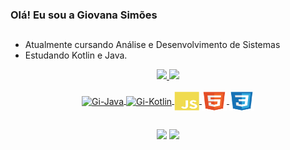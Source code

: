 ### Olá! Eu sou a Giovana Simões 

 ##
- Atualmente cursando Análise e Desenvolvimento de Sistemas
- Estudando Kotlin e Java.

<div align="center">
  <a href="https://github.com/GiovanaSimoes">
  <img height="160em" src="https://github-readme-stats.vercel.app/api?username=GiovanaSimoes&show_icons=true&theme=dark&include_all_commits=true&count_private=true"/>
  <img height="160em" src="https://github-readme-stats.vercel.app/api/top-langs/?username=GiovanaSimoes&layout=compact&langs_count=7&theme=dark"/>
</div>
 
  <div style="display: inline_block" align="center"><br>
    <img align="center" alt="Gi-Java" height="30" width="40"  src="https://cdn.jsdelivr.net/gh/devicons/devicon/icons/java/java-original.svg" />
    <img align="center" alt="Gi-Kotlin" height="30" width="40"  src="https://cdn.jsdelivr.net/gh/devicons/devicon/icons/kotlin/kotlin-original.svg" />
  <img align="center" alt="Gi-Js" height="30" width="40" src="https://raw.githubusercontent.com/devicons/devicon/master/icons/javascript/javascript-plain.svg">
  <img align="center" alt="Gi-HTML" height="30" width="40" src="https://raw.githubusercontent.com/devicons/devicon/master/icons/html5/html5-original.svg">
  <img align="center" alt="Gi-CSS" height="30" width="40" src="https://raw.githubusercontent.com/devicons/devicon/master/icons/css3/css3-original.svg">
</div>
  
  ##
  
<div align = "center">
  <a href = "mailto:giovana.si.santos@gmail.com"><img src="https://img.shields.io/badge/Gmail-D14836?style=for-the-badge&logo=gmail&logoColor=white"></a>
  <a href="https://www.linkedin.com/in/giovanasimoessantos/" target="_blank"><img src="https://img.shields.io/badge/-LinkedIn-%230077B5?style=for-the-badge&logo=linkedin&logoColor=white" target="_blank"></a> 
 
 </div>

